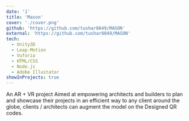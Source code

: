 ```yaml
---
date: '1'
title: 'Mason'
cover: './cover.png'
github: 'https://github.com/tushar8049/MASON'
external: 'https://github.com/tushar8049/MASON'
tech:
  - Unity3D
  - Leap-Motion
  - Vuforia
  - HTML/CSS
  - Node.js
  - Adobe Illustator
showInProjects: true
---
```


An AR + VR project Aimed at empowering architects and builders to plan and showcase their projects in an efficient way to any client around the globe, clients / architects can augment the model on the Designed QR codes.
